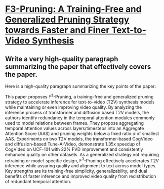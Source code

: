 # [F3-Pruning: A Training-Free and Generalized Pruning Strategy towards   Faster and Finer Text-to-Video Synthesis](https://arxiv.org/abs/2312.03459)

## Write a very high-quality paragraph summarizing the paper that effectively covers the paper.

 Here is a high-quality paragraph summarizing the key points of the paper:

This paper proposes F$^3$-Pruning, a training-free and generalized pruning strategy to accelerate inference for text-to-video (T2V) synthesis models while maintaining or even improving video quality. By analyzing the inference process of transformer and diffusion based T2V models, the authors identify redundancy in the temporal attention modules commonly used to model relations between frames. They propose aggregating temporal attention values across layers/timesteps into an Aggregate Attention Score (AAS) and pruning weights below a fixed ratio $\alpha$ of smallest AAS. Experiments on two T2V models, the transformer-based CogVideo and diffusion-based Tune-A-Video, demonstrate 1.35x speedup of CogVideo on UCF-101 with 22% FVD improvement and consistently enhanced quality on other datasets. As a generalized strategy not requiring retraining or model-specific design, F$^3$-Pruning effectively accelerates T2V inference while assuring quality and alignment to text across model types. Key strengths are its training-free simplicity, generalizability, and dual benefits of faster inference and improved video quality from redistribution of redundant temporal attention.
